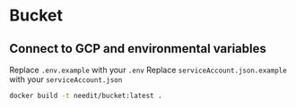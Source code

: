 # Bucket

## Connect to GCP and environmental variables

Replace `.env.example` with your `.env`
Replace `serviceAccount.json.example` with your `serviceAccount.json`

```bash
docker build -t needit/bucket:latest .
```
